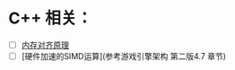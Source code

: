 # C++ 相关：
- [ ] [内存对齐原理](https://szza.github.io/2022/01/01/C++/0_align/)
- [ ] [硬件加速的SIMD运算](参考游戏引擎架构 第二版4.7 章节)
